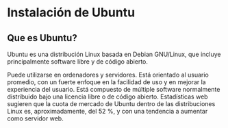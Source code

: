 # Instalación de Ubuntu

## Que es Ubuntu?

Ubuntu es una distribución Linux basada en Debian GNU/Linux, que incluye principalmente software libre y de código abierto.

Puede utilizarse en ordenadores y servidores. Está orientado al usuario promedio, con un fuerte enfoque en la facilidad de uso y en mejorar la experiencia del usuario. Está compuesto de múltiple software normalmente distribuido bajo una licencia libre o de código abierto. Estadísticas web sugieren que la cuota de mercado de Ubuntu dentro de las distribuciones Linux es, aproximadamente, del 52 %, y con una tendencia a aumentar como servidor web. 

